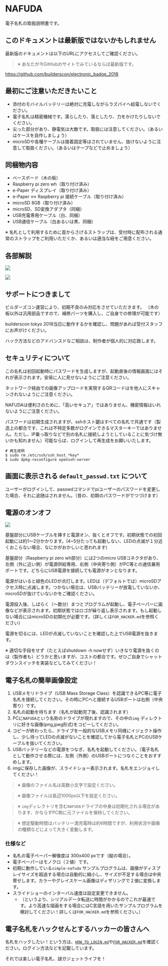 # NAFUDA

電子名札の取扱説明書です。

## このドキュメントは最新版ではないかもしれません

最新版のドキュメントは以下のURLにアクセスしてご確認ください。

> ※ あなたが今GitHubのサイトでみているならば最新版です。

https://github.com/builderscon/electronic_badge_2018


## 最初にご注意いただきたいこと

- 添付のモバイルバッテリーは絶対に充電しながらラズパイへ給電しないでください。
- 電子名札は精密機械です。濡らしたり、落としたり、力をかけたりしないでください。
- 尖った部分があり、静電気は大敵です。取扱には注意してください。（あるいはケースを自作しましょう）
- microSDや各種ケーブルは接着固定等はされていません、抜けないように注意して取扱ください。（あるいはテープなどで止めましょう）


## 同梱物内容

- ベースボード（木の板）
- Raspberry pi zero wh（取り付け済み）
- e-Paper ディスプレイ（取り付け済み）
- e-Paper <-> Raspberry pi 接続ケーブル（取り付け済み）
- microSD 8GB（取り付け済み）
- microSD、SD変換アダプタ（同梱）
- USB充電専用ケーブル（白、同梱）
- USB通信ケーブル（白あるいは黒、同梱）

※ 名札として利用するために首からさげるストラップは、受付時に配布される通常のストラップをご利用いただくか、あるいは適当な紐をご用意ください。


## 各部解説

![](assets/front_image.jpg)

![](assets/back_image.jpg)


## サポートにつきまして

ビルダーズコン運営により、初期不良のみ対応をさせていただきます。
（木の板以外は汎用部品ですので、補修パーツを購入し、ご自身での修理が可能です）

builderscon tokyo 2018当日に動作するかを確認し、問題があれば受付スタッフにお声がけください。

ハック方法などのアドバンスドなご相談は、制作者が個人的に対応致します。


## セキュリティについて

この名札は初回起動時にパスワードを生成しますが、起動直後の情報画面にはそれが表示されます。安易に人に見せないようにご注意ください。

ネットワーク経由での画像アップロードを実現するQRコードはを他人にスキャンされないようにご注意ください。

NAFUDAは便利さのために、「高いセキュア」ではありません、機密情報はいれないようにご注意ください。


パスワードは初期生成されますが、sshホスト鍵はすべての名札で共通です（製造上の都合です、これは不特定多数がログインできるマスターキーではありません。ただし、IP乗っ取りなどで別の名札に接続しようとしていることに気づけ無いかも知れません）可能ならば、ログインして再生成をお願いいたします。

```
# 再生成例
$ sudo rm /etc/ssh/ssh_host_*key*
$ sudo dpkg-reconfigure openssh-server
```


## 画面に表示される `default_passwd.txt` について

ユーザーがログインして、passwdコマンドでpiユーザーのパスワードを変更した場合、それに追随はされません。（昔の、初期のパスワードがでつづけます）



## 電源のオンオフ

![](assets/connect_center_usb_port_before.jpg)


基盤部分にUSBケーブルを挿すと電源オン、抜くとオフです。初期状態での初回起動には約1〜2分かかります。(4~5分たっても起動しない、LEDの点滅が１分近くおこらない場合、なにかがおかしいと思われます)

基盤部分（Raspberry pi zero wh部分）には2つのmicro USBコネクタがあり、左側（外に近い側）が電源供給専用、右側（中央寄り側）がPC等との通信兼用ポートです。どちらにUSB電源を接続しても電源がオンとなります。

電源がはいると緑色のLEDが点灯します。LEDは（デフォルトでは）microSDアクセス時に点滅します。つかない場合は、USBバッテリーが放電していないか、microSDが抜けていないかをご確認ください。

電源投入後、しばらく（〜数分）まつとプログラムが起動し、電子ペーパーに画像などが表示されます。初期状態ではロゴが繰り返し表示されます。もし起動しない場合にはmicroSDの初期化が必要です。（詳しくは`FOR_HACKER.md`を参照ください）

電源を切るには、LEDが点滅していないことを確認した上でUSB電源を抜きます。

※ 適切な手段をせず（たとえばshutdown -h nowせず）いきなり電源を抜くのは（製作者も）どうかと思いますが、コストの都合です。ぜひご自身でシャットダウンスイッチを実装などしてみてください！


## 電子名札の簡単画像設定

1. USBメモリドライブ（USB Mass Storage Class）を認識できるPC等に電子名札を接続してください。その時にPCへと接続するUSBポートは右側（中央寄り）です。
2. 名札の起動を待ちます（名札が起動完了後、認識されます）
3. PCに`NAFUDA`という名称のドライブが現れますので、その中の`img` ディレクトリに好きな画像(png,jpeg形式)をコピーしてください。
4. コピーが終わったら、ドライブを一般的なUSBメモリ同様にイジェクト操作し、少し待ってLEDの点滅がないことを確認してから電子名札とPCのUSBケーブルを抜いてください。
5. USBバッテリーなどの電源をつなぎ、名札を起動してください。（電子名札として動作させる際には、左側（外側）のUSBポートにつなぐことをおすすめします。
6. imgに保存した画像が、スライドショー表示されます。名札をエンジョイしてください！

> ※ 画像のファイル名は英数小文字で設定ください。

> ※ 画像ファイルは長辺1000px以下を設定ください。

> ※ `img`ディレクトリを含む`NAFUDA`ドライブの中身は初期化される場合があります、かならずPC側に元ファイルを保持してください。

> ※ 想定駆動時間はバッテリー満充電時は約6時間ですが、利用状況や画像の種類などによって大きく変動します。


### 仕様など

- 名札の電子ペーパー解像度は 300x400 pxです（縦の場合）。
- 電子ペーパーはモノクロ（２値）です。
- 初期に動作している`simple-nafuda` サンプルプログラムは、画像がディスプレイサイズを超過する場合は自動的に縮小し、サイズが不足する場合は中央寄せします。カラーやグレイスケール画像はディザリングで２値に変換します。
- スライドショーのインターバル速度は設定変更できません。
  - （というより、シリアルデータ転送に時間がかかるのでこれが最速です。より高速な描画をする場合にはC言語を用いたサンプルプログラムを検討してください！詳しくは`FOR_HACKER.md`を参照ください。）



## 電子名札をハックせんとするハッカーの皆さんへ

名札をハックしたい！という方は、[`HOW_TO_LOGIN.md`](HOW_TO_LOGIN.md)や[`FOR_HACKER.md`](FOR_HACKER.md)を確認ください。ログイン方法などを記載しています。

それでは楽しい電子名札、謎ガジェットライフを！
